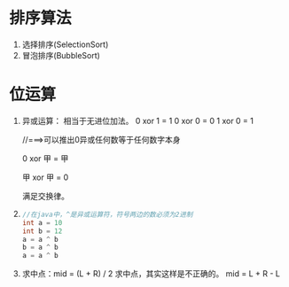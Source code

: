 # 排序算法

1. 选择排序(SelectionSort)
2. 冒泡排序(BubbleSort)



# 位运算

1. 异或运算：
   相当于无进位加法。
   0 xor 1 = 1 
   0 xor 0 = 0
   1 xor 0 = 1
   
   //===>可以推出0异或任何数等于任何数字本身
   
   0 xor 甲 = 甲
   
   甲 xor 甲 = 0
   
   满足交换律。
   
2. ```java
   //在java中，^是异或运算符，符号两边的数必须为2进制
   int a = 10
   int b = 12
   a = a ^ b
   b = a ^ b
   a = a ^ b
   ```

3. 求中点：mid = (L + R) / 2 求中点，其实这样是不正确的。
   mid = L + R - L 